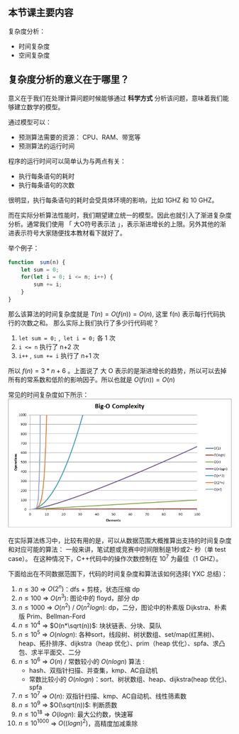 ## 本节课主要内容

复杂度分析：
- 时间复杂度
- 空间复杂度

## 复杂度分析的意义在于哪里？
意义在于我们在处理计算问题时候能够通过 **科学方式** 分析该问题，意味着我们能够建立数学的模型。

通过模型可以：
- 预测算法需要的资源： CPU、RAM、带宽等
- 预测算法的运行时间

程序的运行时间可以简单认为与两点有关：
- 执行每条语句的耗时
- 执行每条语句的次数

很明显，执行每条语句的耗时会受具体环境的影响，比如 1GHZ 和 10 GHZ。

而在实际分析算法性能时，我们期望建立统一的模型。因此也就引入了渐进复杂度分析。通常我们使用 「 大O符号表示法 」，表示渐进增长的上限。另外其他的渐进表示符号大家随便找本教材看下就好了。

举个例子：
```javascript
function  sum(n) {
    let sum = 0;
    for(let i = 0; i <= n; i++) {
        sum += i;
    }
}
```

那么该算法的时间复杂度就是 $T(n) = O(f(n)) = O(n)$, 这里 f(n) 表示每行代码执行的次数之和。
那么实际上我们执行了多少行代码呢？
1. `let sum = 0;` ,` let i = 0;` 各 1 次
2. `i <= n` 执行了 n+2 次
3.  `i++` , `sum += i` 执行了 n+1 次
   
所以 $f(n) = 3*n + 6$ 。上面说了 大 O 表示的是渐进增长的趋势，所以可以去掉所有的常系数和低阶的影响因子。所以也就是 $O(f(n)) = O(n)$

常见的时间复杂度如下所示：
![](images/2-1.png)


在实际算法练习中，比较有用的是，可以从数据范围大概推算出支持的时间复杂度和对应可能的算法：
一般来讲，笔试题或竞赛中时间限制是1秒或2- 秒（单 test case）。
在这种情况下，C++代码中的操作次数控制在 $10^7$ 为最佳（1 GHZ）。

下面给出在不同数据范围下，代码的时间复杂度和算法该如何选择( YXC 总结)：

1. $n≤30$ => $O(2^n)$：dfs + 剪枝，状态压缩 dp
2. $n≤100$ => $O(n^3)$: 图论中的 floyd，部分 dp
3. $n≤1000$ => $O(n^2)$ / $O(n^2logn)$: dp，二分，图论中的朴素版 Dijkstra、朴素版 Prim、Bellman-Ford
4. $n≤10^4$ => $O(n*\sqrt(n))$: 块状链表、分块、莫队
5. $n≤10^5$ => $O(nlogn)$: 各种sort，线段树、树状数组、set/map(红黑树)、heap、拓扑排序、dijkstra（heap 优化）、prim（heap 优化）、spfa、求凸包、求半平面交、二分
6. $n≤10^6$ => $O(n)$ / 常数较小的 $O(nlogn)$ 算法 : 
   - hash、双指针扫描、并查集，kmp、AC自动机
   - 常数比较小的 $O(nlogn)$：sort、树状数组、heap、dijkstra(heap 优化)、spfa
7. $n≤10^7$ => $O(n)$: 双指针扫描、kmp、AC自动机、线性筛素数
8. $n≤10^9$ => $O(\sqrt(n))$: 判断质数
9. $n≤10^18$ => $O(logn)$: 最大公约数，快速幂
10. $n≤10^1000$ => $O((logn)^2)$，高精度加减乘除
